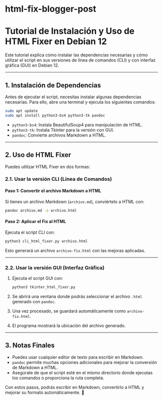 # html-fix-blogger-post

# Tutorial de Instalación y Uso de HTML Fixer en Debian 12

Este tutorial explica cómo instalar las dependencias necesarias y cómo utilizar el script en sus versiones de línea de comandos (CLI) y con interfaz gráfica (GUI) en Debian 12.

---

## 1. Instalación de Dependencias

Antes de ejecutar el script, necesitas instalar algunas dependencias necesarias. Para ello, abre una terminal y ejecuta los siguientes comandos:

```sh
sudo apt update
sudo apt install python3-bs4 python3-tk pandoc
```

- `python3-bs4`: Instala BeautifulSoup4 para manipulación de HTML.
- `python3-tk`: Instala Tkinter para la versión con GUI.
- `pandoc`: Convierte archivos Markdown a HTML.

---

## 2. Uso de HTML Fixer

Puedes utilizar HTML Fixer en dos formas:

### **2.1. Usar la versión CLI (Línea de Comandos)**

#### **Paso 1: Convertir el archivo Markdown a HTML**
Si tienes un archivo Markdown (`archivo.md`), conviértelo a HTML con:

```sh
pandoc archivo.md -o archivo.html
```

#### **Paso 2: Aplicar el Fix al HTML**
Ejecuta el script CLI con:

```sh
python3 cli_html_fixer.py archivo.html
```

Esto generará un archivo `archivo-fix.html` con las mejoras aplicadas.

---

### **2.2. Usar la versión GUI (Interfaz Gráfica)**

1. Ejecuta el script GUI con:

   ```sh
   python3 tkinter_html_fixer.py
   ```

2. Se abrirá una ventana donde podrás seleccionar el archivo `.html` generado con `pandoc`.
3. Una vez procesado, se guardará automáticamente como `archivo-fix.html`.
4. El programa mostrará la ubicación del archivo generado.

---

## 3. Notas Finales
- Puedes usar cualquier editor de texto para escribir en Markdown.
- `pandoc` permite muchas opciones adicionales para mejorar la conversión de Markdown a HTML.
- Asegúrate de que el script esté en el mismo directorio donde ejecutas los comandos o proporciona la ruta completa.

Con estos pasos, podrás escribir en Markdown, convertirlo a HTML y mejorar su formato automáticamente. 🚀



